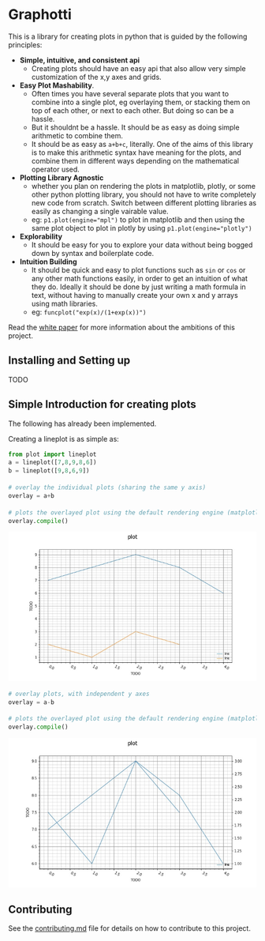 # Graphotti

This is a library for creating plots in python that is guided by the following principles:

- **Simple, intuitive, and consistent api**
    - Creating plots should have an easy api that also allow very simple customization of the x,y axes and grids.
- **Easy Plot Mashability**.
    - Often times you have several separate plots that you want to combine into a single plot, eg overlaying them, or stacking them on top of each other, or next to each other. But doing so can be a hassle.
    - But it shouldnt be a hassle. It should be as easy as doing simple arithmetic to combine them.
    - It should be as easy as `a+b+c`, literally. One of the aims of this library is to make this arithmetic syntax have meaning for the plots, and combine them in different ways depending on the mathematical operator used.
- **Plotting Library Agnostic**
    - whether you plan on rendering the plots in matplotlib, plotly, or some other python plotting library, you should not have to write completely new code from scratch. Switch between different plotting libraries as easily as changing a single vairable value.
    - eg: `p1.plot(engine="mpl")` to plot in matplotlib and then using the same plot object to plot in plotly by using `p1.plot(engine="plotly")`
- **Explorability**
    - It should be easy for you to explore your data without being bogged down by syntax and boilerplate code.
- **Intuition Building**
    - It should be quick and easy to plot functions such as `sin` or `cos` or any other math functions easily, in order to get an intuition of what they do. Ideally it should be done by just writing a math formula in text, without having to manually create your own x and y arrays using math libraries.
    - eg: `funcplot("exp(x)/(1+exp(x))")`

Read the [white paper](white_paper.md) for more information about the ambitions of this project.

## Installing and Setting up

TODO

## Simple Introduction for creating plots

The following has already been implemented.

Creating a lineplot is as simple as:

```py
from plot import lineplot
a = lineplot([7,8,9,8,6])
b = lineplot([9,8,6,9])

# overlay the individual plots (sharing the same y axis)
overlay = a+b

# plots the overlayed plot using the default rendering engine (matplotlib)
overlay.compile()
```

![image](imgs/overlay_example.jpg)

```py
# overlay plots, with independent y axes
overlay = a-b

# plots the overlayed plot using the default rendering engine (matplotlib)
overlay.compile()
```

![image](imgs/overlay_example_independent_y.jpg)


## Contributing

See the [contributing.md](contributing.md) file for details on how to contribute to this project.
